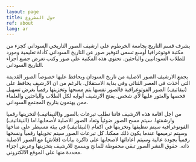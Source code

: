 ```yaml
---
layout: page
title: حول المشروع
ref: about
lang: ar
---
```


يشرف قسم التاريخ بجامعة الخرطوم على ارشيف الصور التاريخي السوداني كجزء من مكتبة فوتوغرافيا أوسع تسعى لتوفير صور عن التاريخ السوداني كأداة تعليمية ومورد للطلاب السودانيين والباحثين. تحتوي هذه المكتبة على صور وكتب تعرض جميع اجزاء التاريخ السوداني.

يجمع الارشيف الصور الاصلية من تاريخ السودان ويحافظ عليها خصوصاً الصور القديمة التي أخذت في العصر الثنائي وفي بداية الاستقلال. بالرغم من ان الارشيف يحافظ على (نيقاتيف) الصور الفوتوغرافية فالصور نفسها يتم مسحها وتخزينها رقمياً بغرض تسهيل فحصها والعثور عليها لأي شخص. يفتح الارشيف أبوابه لكل الطلاب والباحثين والعلماء ممن يهتمون بتاريخ المجتمع السوداني.

من اجل اقامة هذه الارشيف فاننا نطلب تبرعات بالصور و(النيقاتيف) لتخزينها رقميا وارشفتها. سيتم  مسح الصور ضوئياً وتعاد الصور الاصلية لأصحابها.اما (النيقاتيف) الفوتوغرافية سيتم تنظيفها وتخزينها في اكمام (النيقاتيف) في بيئة مسيطر على مناخها وسيتم ترميمها عندما يكون ذلك ممكنا. كل تبرعات الصور سيتم تحويلها رقمياً ونسخها رقمياً بجودة عالية وسيتم اعاداتها لاصحابها على ذاكرة بيانات (فلاش) مع الصور الاصلية ذاته. حقوق النشر الصور تبقى محفوظة للمانح  ويسمح للارشيف بتخزينها وعرض اجزاء محددة منها على الموقع الالكتروني.
